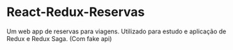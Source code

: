 # React-Redux-Reservas
Um web app de reservas para viagens. Utilizado para estudo e aplicação de Redux e Redux Saga. (Com fake api)
